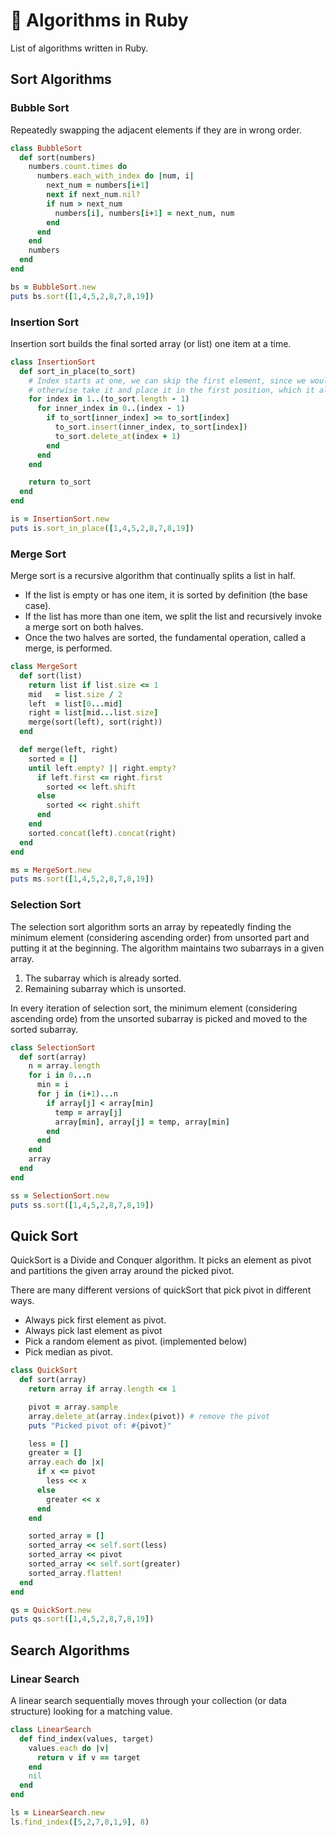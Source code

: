 # 📖 Algorithms in Ruby
List of algorithms written in Ruby.

## Sort Algorithms

### Bubble Sort
Repeatedly swapping the adjacent elements if they are in wrong order.

```ruby
class BubbleSort
  def sort(numbers)
    numbers.count.times do
      numbers.each_with_index do |num, i|
        next_num = numbers[i+1]
        next if next_num.nil?
        if num > next_num
          numbers[i], numbers[i+1] = next_num, num
        end
      end
    end
    numbers
  end
end

bs = BubbleSort.new
puts bs.sort([1,4,5,2,8,7,8,19])
```

### Insertion Sort
Insertion sort builds the final sorted array (or list) one item at a time.

```ruby
class InsertionSort
  def sort_in_place(to_sort)
    # Index starts at one, we can skip the first element, since we would
    # otherwise take it and place it in the first position, which it already is
    for index in 1..(to_sort.length - 1)
      for inner_index in 0..(index - 1)
        if to_sort[inner_index] >= to_sort[index]
          to_sort.insert(inner_index, to_sort[index])
          to_sort.delete_at(index + 1)
        end
      end
    end

    return to_sort
  end
end

is = InsertionSort.new
puts is.sort_in_place([1,4,5,2,8,7,8,19])
```

### Merge Sort
Merge sort is a recursive algorithm that continually splits a list in half.
- If the list is empty or has one item, it is sorted by definition (the base case).
- If the list has more than one item, we split the list and recursively invoke a merge sort on both halves.
- Once the two halves are sorted, the fundamental operation, called a merge, is performed.

```ruby
class MergeSort
  def sort(list)
    return list if list.size <= 1
    mid   = list.size / 2
    left  = list[0...mid]
    right = list[mid...list.size]
    merge(sort(left), sort(right))
  end

  def merge(left, right)
    sorted = []
    until left.empty? || right.empty?
      if left.first <= right.first
        sorted << left.shift
      else
        sorted << right.shift
      end
    end
    sorted.concat(left).concat(right)
  end
end

ms = MergeSort.new
puts ms.sort([1,4,5,2,8,7,8,19])
```
### Selection Sort
The selection sort algorithm sorts an array by repeatedly finding the minimum element (considering ascending order) from unsorted part and putting it at the beginning. The algorithm maintains two subarrays in a given array.

1) The subarray which is already sorted.
2) Remaining subarray which is unsorted.

In every iteration of selection sort, the minimum element (considering ascending orde) from the unsorted subarray is picked and moved to the sorted subarray.

```ruby
class SelectionSort
  def sort(array)
    n = array.length
    for i in 0...n
      min = i
      for j in (i+1)...n
        if array[j] < array[min]
          temp = array[j]
          array[min], array[j] = temp, array[min]
        end
      end
    end
    array
  end
end

ss = SelectionSort.new
puts ss.sort([1,4,5,2,8,7,8,19])
```
## Quick Sort
QuickSort is a Divide and Conquer algorithm. 
It picks an element as pivot and partitions the given array around the picked pivot.

There are many different versions of quickSort that pick pivot in different ways.
- Always pick first element as pivot.
- Always pick last element as pivot
- Pick a random element as pivot. (implemented below)
- Pick median as pivot.

```ruby
class QuickSort
  def sort(array)
    return array if array.length <= 1

    pivot = array.sample
    array.delete_at(array.index(pivot)) # remove the pivot
    puts "Picked pivot of: #{pivot}"

    less = []
    greater = []
    array.each do |x|
      if x <= pivot
        less << x
      else
        greater << x
      end
    end

    sorted_array = []
    sorted_array << self.sort(less)
    sorted_array << pivot
    sorted_array << self.sort(greater)
    sorted_array.flatten!
  end
end

qs = QuickSort.new
puts qs.sort([1,4,5,2,8,7,8,19])
```

## Search Algorithms

### Linear Search
A linear search sequentially moves through your collection (or data structure) looking for a matching value.
```ruby
class LinearSearch
  def find_index(values, target)
    values.each do |v|
      return v if v == target
    end
    nil
  end
end

ls = LinearSearch.new
ls.find_index([5,2,7,8,1,9], 8)
```
